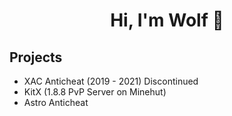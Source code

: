 <h1 align="center">Hi, I'm Wolf 🤔</h1>

<h2> Projects </h2>

- XAC Anticheat (2019 - 2021) Discontinued
- KitX (1.8.8 PvP Server on Minehut)
- Astro Anticheat 
